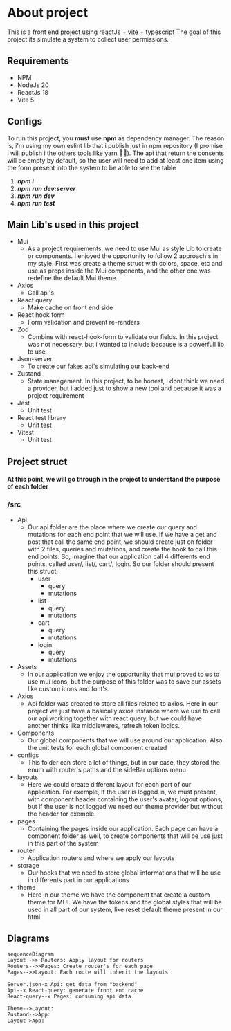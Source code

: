 # About project

This is a front end project using reactJs + vite + typescript 
The goal of this project its simulate a system to collect user permissions.


## Requirements

 - NPM
 - NodeJs 20
 - ReactJs 18
 - Vite 5

## Configs

To run this project, you **must** use **npm** as dependency manager. The reason is, i'm using my own eslint lib that i publish just in npm repository (I promise i will publish i the others tools like yarn 😬😬). 
The api that return the consents will be empty by default, so the user will need to add at least one item using the form present into the system to be able to see the table

 1. ***npm i***
 2. ***npm run dev:server***
 3. ***npm run dev***
 4. ***npm run test***

## Main Lib's used in this project

 - Mui
	 - As a project requirements, we need to use Mui as style Lib to create or components. I enjoyed the opportunity to follow 2 approach's in my style. First was create a theme struct with colors, space, etc and use as props inside the Mui components, and the other one was redefine the default Mui theme. 
 - Axios
	 - Call api's
 - React query 
	 - Make cache on front end side
 - React hook form
	 - Form validation and prevent re-renders
 - Zod
	 - Combine with react-hook-form to validate our fields. In this project was not necessary, but i wanted to include because is a powerfull lib to use 
 - Json-server
	 - To create our fakes api's simulating our back-end
 - Zustand
	 - State management. In this project, to be honest, i dont think we need a provider, but i added just to show a new tool and because it was a project requirement 
 - Jest
	 - Unit test
 - React test library
	 - Unit test
 - Vitest
	 - Unit test


## Project struct 
#### At this point, we will go through in the project to understand the purpose of each folder 

### /src
 - Api
	 - Our api folder are the place where we create our query and mutations for each end point that we will use. If we have a get and post that call the same end point, we should create just on folder with 2 files, queries and mutations, and create the hook to call this end points. So, imagine that our application call 4 differents end points, called user/, list/, cart/, login. So our folder should present this struct: 
		 - user
			 - query
			 - mutations
		 - list
			 - query
			 - mutations
		 - cart
			 - query
			 - mutations
		 - login
			 - query
			 - mutations
 - Assets
	 - In our application we enjoy the opportunity that mui proved to us to use mui icons, but the purpose of this folder was to save our assets like custom icons and font's.
 - Axios
	 - Api folder was created to store all files related to axios. Here in our project we just have a basically axios instance where we use to call our api working together with react query, but we could have another thinks like middlewares, refresh token logics.
 - Components
	 - Our global components that we will use around our application. Also the unit tests for each global component created
 - configs
	 - This folder can store a lot of things, but in our case, they stored the enum with router's paths and the sideBar options menu
 - layouts
	 - Here we could create different layout for each part of our application. For exemple, If the user is logged in, we must present, with component header containing the user's avatar, logout options, but if the user is not logged we need our theme provider but without the header for exemple.
 - pages
	 - Containing the pages inside our application. Each page can have a component folder as well, to create components that will be use just in this part of the system
 - router
	 - Application routers and where we apply our layouts
 - storage
	 - Our hooks that we need to store global informations that will be use in differents part in our applications
 - theme
	 - Here in our theme we have the component that create a custom theme for MUI. We have the tokens and the global styles that will be used in all part of our system, like reset default theme present in our html


## Diagrams

```mermaid
sequenceDiagram
Layout ->> Routers: Apply layout for routers
Routers-->>Pages: Create router's for each page
Pages-->>Layout: Each route will inherit the layouts

Server.json-x Api: get data from "backend"
Api--x React-query: generate front end cache
React-query--x Pages: consuming api data

Theme-->Layout: 
Zustand-->App: 
Layout->App: 
```
